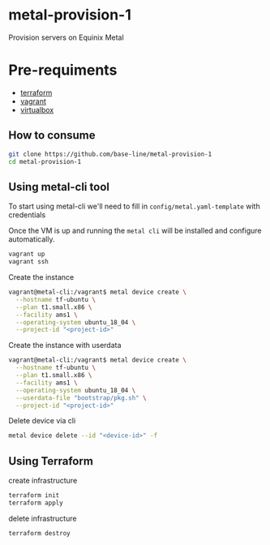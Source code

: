 # metal-provision-1
Provision servers on Equinix Metal

# Pre-requiments
- [terraform](https://www.terraform.io/downloads.html) 
- [vagrant](https://www.vagrantup.com/downloads) 
- [virtualbox](https://www.virtualbox.org/)

## How to consume
```bash
git clone https://github.com/base-line/metal-provision-1
cd metal-provision-1
```

## Using metal-cli tool

To start using metal-cli we'll need to fill in `config/metal.yaml-template` with credentials

Once the VM is up and running the `metal cli` will be installed and configure automatically.

```bash
vagrant up
vagrant ssh
```

Create the instance 
```bash
vagrant@metal-cli:/vagrant$ metal device create \
  --hostname tf-ubuntu \
  --plan t1.small.x86 \
  --facility ams1 \
  --operating-system ubuntu_18_04 \
  --project-id "<project-id>"
```

Create the instance with userdata
```bash
vagrant@metal-cli:/vagrant$ metal device create \
  --hostname tf-ubuntu \
  --plan t1.small.x86 \
  --facility ams1 \
  --operating-system ubuntu_18_04 \
  --userdata-file "bootstrap/pkg.sh" \
  --project-id "<project-id>"
```

Delete device via cli
```bash
metal device delete --id "<device-id>" -f
```

## Using Terraform

create infrastructure 

```bash
terraform init
terraform apply
```

delete infrastructure
```bash
terraform destroy
```
